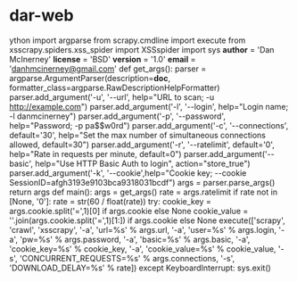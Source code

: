 # dar-web
ython  import argparse from scrapy.cmdline import execute from xsscrapy.spiders.xss_spider import XSSspider import sys  __author__ = 'Dan McInerney' __license__ = 'BSD' __version__ = '1.0' __email__ = 'danhmcinerney@gmail.com'  def get_args():     parser = argparse.ArgumentParser(description=__doc__,                                     formatter_class=argparse.RawDescriptionHelpFormatter)     parser.add_argument('-u', '--url', help="URL to scan; -u http://example.com")     parser.add_argument('-l', '--login', help="Login name; -l danmcinerney")     parser.add_argument('-p', '--password', help="Password; -p pa$$w0rd")     parser.add_argument('-c', '--connections', default='30', help="Set the max number of simultaneous connections allowed, default=30")     parser.add_argument('-r', '--ratelimit', default='0', help="Rate in requests per minute, default=0")     parser.add_argument('--basic', help="Use HTTP Basic Auth to login", action="store_true")     parser.add_argument('-k', '--cookie',help="Cookie key; --cookie SessionID=afgh3193e9103bca9318031bcdf")     args = parser.parse_args()     return args  def main():     args = get_args()     rate = args.ratelimit     if rate not in [None, '0']:         rate = str(60 / float(rate))     try:         cookie_key = args.cookie.split('=',1)[0] if args.cookie else None         cookie_value = ''.join(args.cookie.split('=',1)[1:]) if args.cookie else None         execute(['scrapy', 'crawl', 'xsscrapy',                  '-a', 'url=%s' % args.url, '-a', 'user=%s' % args.login, '-a',                  'pw=%s' % args.password, '-a', 'basic=%s' % args.basic,                  '-a', 'cookie_key=%s' % cookie_key, '-a', 'cookie_value=%s' % cookie_value,                  '-s', 'CONCURRENT_REQUESTS=%s' % args.connections,                  '-s', 'DOWNLOAD_DELAY=%s' % rate])     except KeyboardInterrupt:         sys.exit()
